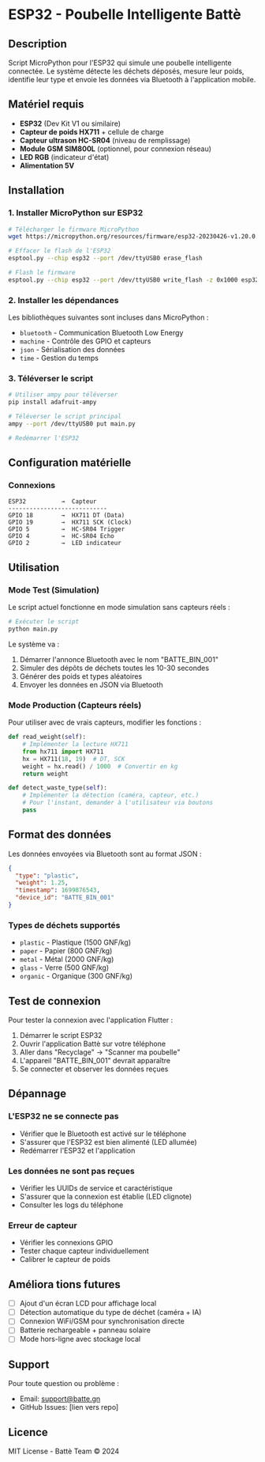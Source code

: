 # ESP32 - Poubelle Intelligente Battè

## Description

Script MicroPython pour l'ESP32 qui simule une poubelle intelligente connectée. Le système détecte les déchets déposés, mesure leur poids, identifie leur type et envoie les données via Bluetooth à l'application mobile.

## Matériel requis

- **ESP32** (Dev Kit V1 ou similaire)
- **Capteur de poids HX711** + cellule de charge
- **Capteur ultrason HC-SR04** (niveau de remplissage)
- **Module GSM SIM800L** (optionnel, pour connexion réseau)
- **LED RGB** (indicateur d'état)
- **Alimentation 5V**

## Installation

### 1. Installer MicroPython sur ESP32

```bash
# Télécharger le firmware MicroPython
wget https://micropython.org/resources/firmware/esp32-20230426-v1.20.0.bin

# Effacer le flash de l'ESP32
esptool.py --chip esp32 --port /dev/ttyUSB0 erase_flash

# Flash le firmware
esptool.py --chip esp32 --port /dev/ttyUSB0 write_flash -z 0x1000 esp32-20230426-v1.20.0.bin
```

### 2. Installer les dépendances

Les bibliothèques suivantes sont incluses dans MicroPython :
- `bluetooth` - Communication Bluetooth Low Energy
- `machine` - Contrôle des GPIO et capteurs
- `json` - Sérialisation des données
- `time` - Gestion du temps

### 3. Téléverser le script

```bash
# Utiliser ampy pour téléverser
pip install adafruit-ampy

# Téléverser le script principal
ampy --port /dev/ttyUSB0 put main.py

# Redémarrer l'ESP32
```

## Configuration matérielle

### Connexions

```
ESP32          →  Capteur
----------------------------
GPIO 18        →  HX711 DT (Data)
GPIO 19        →  HX711 SCK (Clock)
GPIO 5         →  HC-SR04 Trigger
GPIO 4         →  HC-SR04 Echo
GPIO 2         →  LED indicateur
```

## Utilisation

### Mode Test (Simulation)

Le script actuel fonctionne en mode simulation sans capteurs réels :

```python
# Exécuter le script
python main.py
```

Le système va :
1. Démarrer l'annonce Bluetooth avec le nom "BATTE_BIN_001"
2. Simuler des dépôts de déchets toutes les 10-30 secondes
3. Générer des poids et types aléatoires
4. Envoyer les données en JSON via Bluetooth

### Mode Production (Capteurs réels)

Pour utiliser avec de vrais capteurs, modifier les fonctions :

```python
def read_weight(self):
    # Implémenter la lecture HX711
    from hx711 import HX711
    hx = HX711(18, 19)  # DT, SCK
    weight = hx.read() / 1000  # Convertir en kg
    return weight

def detect_waste_type(self):
    # Implémenter la détection (caméra, capteur, etc.)
    # Pour l'instant, demander à l'utilisateur via boutons
    pass
```

## Format des données

Les données envoyées via Bluetooth sont au format JSON :

```json
{
  "type": "plastic",
  "weight": 1.25,
  "timestamp": 1699876543,
  "device_id": "BATTE_BIN_001"
}
```

### Types de déchets supportés

- `plastic` - Plastique (1500 GNF/kg)
- `paper` - Papier (800 GNF/kg)
- `metal` - Métal (2000 GNF/kg)
- `glass` - Verre (500 GNF/kg)
- `organic` - Organique (300 GNF/kg)

## Test de connexion

Pour tester la connexion avec l'application Flutter :

1. Démarrer le script ESP32
2. Ouvrir l'application Battè sur votre téléphone
3. Aller dans "Recyclage" → "Scanner ma poubelle"
4. L'appareil "BATTE_BIN_001" devrait apparaître
5. Se connecter et observer les données reçues

## Dépannage

### L'ESP32 ne se connecte pas

- Vérifier que le Bluetooth est activé sur le téléphone
- S'assurer que l'ESP32 est bien alimenté (LED allumée)
- Redémarrer l'ESP32 et l'application

### Les données ne sont pas reçues

- Vérifier les UUIDs de service et caractéristique
- S'assurer que la connexion est établie (LED clignote)
- Consulter les logs du téléphone

### Erreur de capteur

- Vérifier les connexions GPIO
- Tester chaque capteur individuellement
- Calibrer le capteur de poids

## Améliora tions futures

- [ ] Ajout d'un écran LCD pour affichage local
- [ ] Détection automatique du type de déchet (caméra + IA)
- [ ] Connexion WiFi/GSM pour synchronisation directe
- [ ] Batterie rechargeable + panneau solaire
- [ ] Mode hors-ligne avec stockage local

## Support

Pour toute question ou problème :
- Email: support@batte.gn
- GitHub Issues: [lien vers repo]

## Licence

MIT License - Battè Team © 2024

